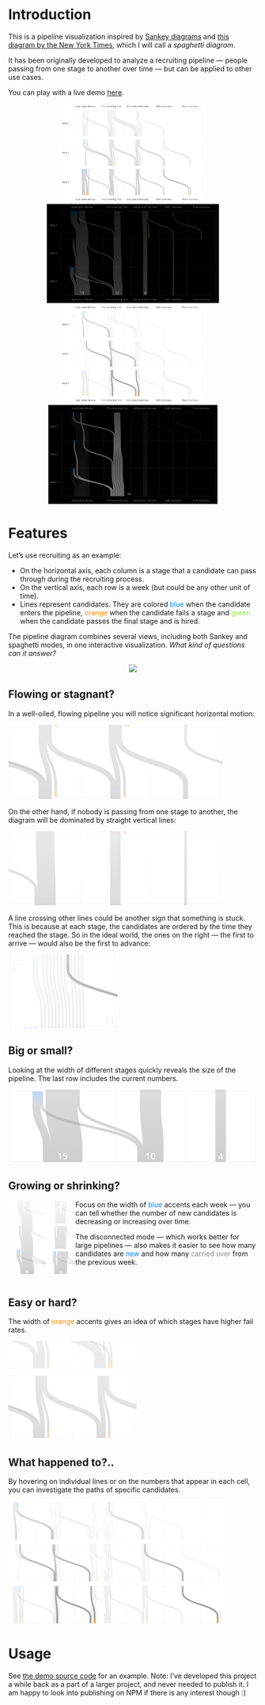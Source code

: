 # Introduction

This is a pipeline visualization inspired by [Sankey diagrams](https://en.wikipedia.org/wiki/Sankey_diagram) and [this diagram by the New York Times](http://www.nytimes.com/newsgraphics/2013/11/30/football-conferences/index.html), which I will call a _spaghetti diagram_.

It has been originally developed to analyze a recruiting pipeline&nbsp;— people passing from one stage to another over time&nbsp;— but can be applied to other use cases.

You can play with a live demo [here](https://stanch.github.io/pipeline/).

<p align="middle">
  <img src="images/light.png" height="200"/>
  <img src="images/dark.png" height="200"/>
  <br/>
  <img src="images/light-spaghetti.png" height="200"/>
  <img src="images/dark-spaghetti.png" height="200"/>
</p>

# Features

Let’s use recruiting as an example:
* On the horizontal axis, each column is a stage that a candidate can pass through during the recruiting process.
* On the vertical axis, each row is a week (but could be any other unit of time).
* Lines represent candidates. They are colored <span style="color: #08f;">blue</span> when the candidate enters the pipeline, <span style="color: #f80;">orange</span> when the candidate fails a stage and <span style="color: #8fe240;">green</span> when the candidate passes the final stage and is hired.

The pipeline diagram combines several views, including both Sankey and spaghetti modes, in one interactive visualization. _What kind of questions can it answer?_

<p align="middle">
  <img src="images/demo.gif"/>
</p>

## Flowing or stagnant?

In a well-oiled, flowing pipeline you will notice significant horizontal motion:

<img src="images/flowing.png" height="150"/>

On the other hand, if nobody is passing from one stage to another, the diagram will be dominated by straight vertical lines:

<img src="images/stagnant.png" height="150"/>

A line crossing other lines could be another sign that something is stuck. This is because at each stage, the candidates are ordered by the time they reached the stage. So in the ideal world, the ones on the right&nbsp;— the first to arrive&nbsp;— would also be the first to advance:

<img src="images/overtaking.png" height="150"/>

## Big or small?

Looking at the width of different stages quickly reveals the size of the pipeline. The last row includes the current numbers.

<img src="images/size.png" height="150"/>

## Growing or shrinking?

<img align="left" src="images/growth.png" height="150"/>

<img align="left" src="images/carry-over.png" height="150"/>

Focus on the width of <span style="color: #08f;">blue</span> accents each week&nbsp;— you can tell whether the number of new candidates is decreasing or increasing over time.

The disconnected mode&nbsp;— which works better for large pipelines&nbsp;— also makes it easier to see how many candidates are <span style="color: #08f;">new</span> and how many <span style="color: #888;">carried over</span> from the previous week.

<span style="clear: both;">&nbsp;</span>

## Easy or hard?

The width of <span style="color: #f80;">orange</span> accents gives an idea of which stages have higher fail rates.

<img src="images/fail-rate.png" height="200"/>

## What happened to?..

By hovering on individual lines or on the numbers that appear in each cell, you can investigate the paths of specific candidates.

<p>
<img src="images/trace-forward.png" height="250"/>
<img src="images/trace-back.png" height="250"/>
</p>

# Usage

See [the demo source code](https://github.com/stanch/pipeline/blob/master/index.html#L54) for an example. Note: I’ve developed this project a while back as a part of a larger project, and never needed to publish it. I am happy to look into publishing on NPM if there is any interest though :)
